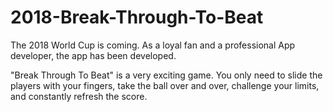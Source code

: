 # 2018-Break-Through-To-Beat

The 2018 World Cup is coming. As a loyal fan and a professional App developer, the app has been developed.

"Break Through To Beat" is a very exciting game. You only need to slide the players with your fingers, take the ball over and over, challenge your limits, and constantly refresh the score.

